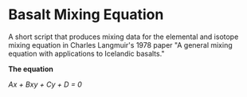 # Basalt Mixing Equation
A short script that produces mixing data for the elemental and isotope mixing equation in Charles Langmuir's 1978 paper 
"A general mixing equation with applications to Icelandic basalts."

**The equation**

*Ax + Bxy + Cy + D = 0*